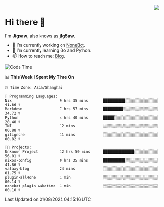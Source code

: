 <a href="#">
  <img align="right" src="https://github-readme-stats.vercel.app/api?username=j1g5awi&count_private=true&show_icons=true&title_color=80070B&text_color=B3B3B3&bg_color=212121&icon_color=80070B" />
</a>

# Hi there 👋

I'm **Jigsaw**, also knows as **j1g5aw**.

- 🔭 I’m currently working on [NoneBot](https://github.com/nonebot).
- 🌱 I’m currently learning Go and Python.
- 📫 How to reach me: [Blog](https://blog.maddestroyer.xyz/).

<!--START_SECTION:waka-->
![Code Time](http://img.shields.io/badge/Code%20Time-1%2C689%20hrs%2018%20mins-blue)

📊 **This Week I Spent My Time On** 

```text
🕑︎ Time Zone: Asia/Shanghai

💬 Programming Languages: 
Nix                      9 hrs 35 mins       ██████████░░░░░░░░░░░░░░░   41.86 % 
Markdown                 7 hrs 57 mins       █████████░░░░░░░░░░░░░░░░   34.72 % 
Python                   4 hrs 40 mins       █████░░░░░░░░░░░░░░░░░░░░   20.40 % 
INI                      12 mins             ░░░░░░░░░░░░░░░░░░░░░░░░░   00.88 % 
gitignore                11 mins             ░░░░░░░░░░░░░░░░░░░░░░░░░   00.82 % 

🐱‍💻 Projects: 
Unknown Project          12 hrs 50 mins      ██████████████░░░░░░░░░░░   56.01 % 
nixos-config             9 hrs 35 mins       ██████████░░░░░░░░░░░░░░░   41.86 % 
valaxy-blog              24 mins             ░░░░░░░░░░░░░░░░░░░░░░░░░   01.75 % 
plugin-all4one           1 min               ░░░░░░░░░░░░░░░░░░░░░░░░░   00.14 % 
nonebot-plugin-wakatime  1 min               ░░░░░░░░░░░░░░░░░░░░░░░░░   00.10 % 
```


 Last Updated on 31/08/2024 04:15:16 UTC
<!--END_SECTION:waka-->
